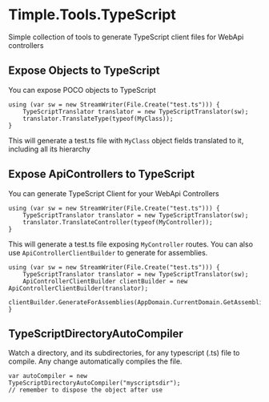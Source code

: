 # Timple.Tools.TypeScript

Simple collection of tools to generate TypeScript client files for WebApi controllers


## Expose Objects to TypeScript
You can expose POCO objects to TypeScript

```CSharp
using (var sw = new StreamWriter(File.Create("test.ts"))) {
    TypeScriptTranslator translator = new TypeScriptTranslator(sw);
    translator.TranslateType(typeof(MyClass));
}
```

This will generate a test.ts file with `MyClass` object fields translated to it, including all its hierarchy

## Expose ApiControllers to TypeScript
You can generate TypeScript Client for your WebApi Controllers
```CSharp
using (var sw = new StreamWriter(File.Create("test.ts"))) {
    TypeScriptTranslator translator = new TypeScriptTranslator(sw);
    translator.TranslateController(typeof(MyController));
}
```
This will generate a test.ts file exposing `MyController` routes.
You can also use `ApiControllerClientBuilder` to generate for assemblies.
```CSharp
using (var sw = new StreamWriter(File.Create("test.ts"))) {
    TypeScriptTranslator translator = new TypeScriptTranslator(sw);
    ApiControllerClientBuilder clientBuilder = new ApiControllerClientBuilder(translator);
    clientBuilder.GenerateForAssemblies(AppDomain.CurrentDomain.GetAssemblies());
}
```

## TypeScriptDirectoryAutoCompiler
Watch a directory, and its subdirectories, for any typescript (.ts) file to compile. Any change automatically compiles the file.

```CSharp
var autoCompiler = new TypeScriptDirectoryAutoCompiler("myscriptsdir");
// remember to dispose the object after use
```
